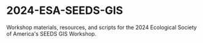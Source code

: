 # 2024-ESA-SEEDS-GIS
Workshop materials, resources, and scripts for the 2024 Ecological Society of America's SEEDS GIS Workshop.
